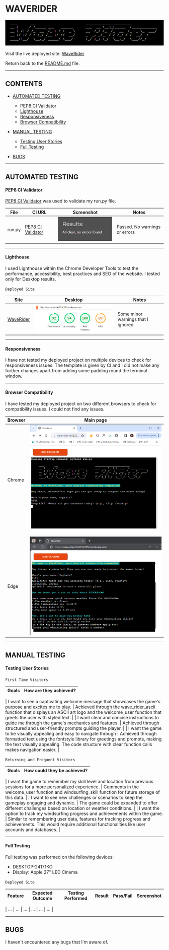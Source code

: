 # WAVERIDER

![WaveRider mockup](documentation/wr_mockup.png)

Visit the live deployed site: [WaveRider](https://wave-rider-fd4d233c3f5b.herokuapp.com/)

Return back to the [README.md](README.md) file.

- - -

## CONTENTS

* [AUTOMATED TESTING](#automated-testing)
  * [PEP8 CI Validator](#validator)
  * [Lighthouse](#lighthouse)
  * [Responsiveness](#responsiveness)
  * [Browser Compatibility](#browser-compatibility)

* [MANUAL TESTING](#manual-testing)
  * [Testing User Stories](#testing-user-stories)
  * [Full Testing](#full-testing)

* [BUGS](#bugs)

- - -

## AUTOMATED TESTING

#### PEP8 CI Validator

[PEP8 CI Validator](https://pep8ci.herokuapp.com) was used to validate my run.py file.

File | CI URL | Screenshot | Notes |
| --- | --- | --- | --- |
| run.py | [PEP8 CI Validator](https://pep8ci.herokuapp.com)| ![screenshot](documentation/wr_validation_ci.png) | Passed. No warnings or errors |

- - -

#### Lighthouse

I used Lighthouse within the Chrome Developer Tools to test the performance, accessibility, best practices and SEO of the website.
I tested only for Desktop results.

`Deployed Site`

| Site | Desktop | Notes |
| --- | --- | --- |
|[WaveRider](https://wave-rider-fd4d233c3f5b.herokuapp.com/) | ![screenshot](documentation/wr_validation_lighthouse.png) | Some minor warnings that I ignored. |

- - -

#### Responsiveness

I have not tested my deployed project on multiple devices to check for responsiveness issues.
The template is given by CI and I did not make any further changes apart from adding some padding round the terminal window.

- - -

#### Browser Compatibility

I have tested my deployed project on two different browsers to check for compatibility issues. I could not find any issues.

| Browser | Main page |
| --- | --- |
| Chrome | ![screenshot](documentation/wr_resp_browser_chrome.png) | 
| Edge | ![screenshot](documentation/wr_resp_browser_edge.png) | 

- - -

## MANUAL TESTING

#### Testing User Stories

`First Time Visitors`

| Goals | How are they achieved? |
| :--- | :--- |

| I want to see a captivating welcome message that showcases the game's purpose and excites me to play. | Achieved through the wave_rider_ascii function that displays an ASCII art logo and the welcome_user function that greets the user with styled text. |
| I want clear and concise instructions to guide me through the game's mechanics and features. | Achieved through structured and user-friendly prompts guiding the player. |
| I want the game to be visually appealing and easy to navigate through | Achieved through formatted text using the fontstyle library for greetings and prompts, making the text visually appealing. The code structure with clear function calls makes navigation easier. |

`Returning and Frequent Visitors`

|  Goals | How could they be achieved? |
| :--- | :--- |

| I want the game to remember my skill level and location from previous sessions for a more personalized experience. | Comments in the welcome_user function and windsurfing_skill function for future storage of this data. |
| I want to see new challenges or scenarios to keep the gameplay engaging and dynamic. | The game could be expanded to offer different challenges based on location or weather conditions. |
| I want the option to track my windsurfing progress and achievements within the game. | Similar to remembering user data, features for tracking progress and achievements. This would require additional functionalities like user accounts and databases. |

- - -

#### Full Testing

Full testing was performed on the following devices:

* DESKTOP-24171KO
* Display: Apple 27" LED Cinema

`Deployed Site`

| Feature | Expected Outcome | Testing Performed | Result | Pass/Fail | Screenshot |
| --- | --- | --- | --- | --- | --- |


| ... | ... | ... | ... | ... | ... |

- - -

## BUGS

I haven't encountered any bugs that I'm aware of.